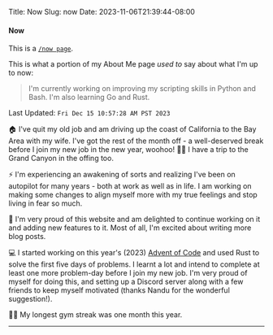 Title: Now
Slug: now
Date: 2023-11-06T21:39:44-08:00

#### Now

This is a [`/now page`](https://nownownow.com/about).

This is what a portion of my About Me page _used to_ say about what I'm up to now:

> I'm currently working on improving my scripting skills in Python and Bash. I'm also learning Go and Rust.

Last Updated: `Fri Dec 15 10:57:28 AM PST 2023`

🏠 I've quit my old job and am driving up the coast of California to the Bay Area
with my wife. I've got the rest of the month off - a well-deserved break before I
join my new job in the new year, woohoo! 🎉🎊 I have a trip to the Grand Canyon in
the offing too.

⚡ I'm experiencing an awakening of sorts and realizing I've been on autopilot for
many years - both at work as well as in life. I am working on making some changes to
align myself more with my true feelings and stop living in fear so much.

🤖 I'm very proud of this website and am delighted to continue working on it and
adding new features to it. Most of all, I'm excited about writing more blog posts.

💻 I started working on this year's (2023) [Advent of
Code](https://adventofcode.com/2023) and used Rust to solve the first five days of
problems. I learnt a lot and intend to complete at least one more problem-day before
I join my new job. I'm very proud of myself for doing this, and setting up a Discord
server along with a few friends to keep myself motivated (thanks Nandu for the
wonderful suggestion!).

🏋🏾 My longest gym streak was one month this year.

---
